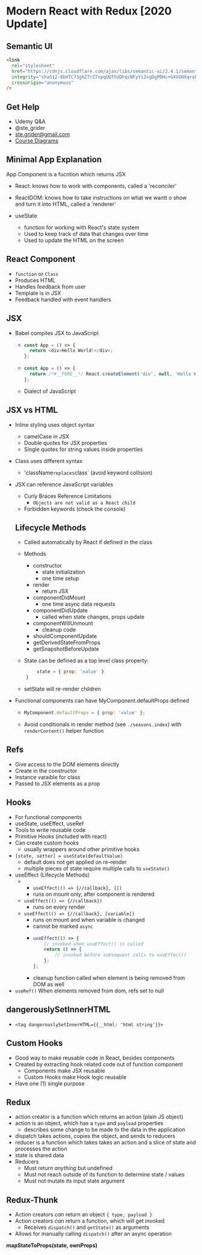 # Modern React with Redux [2020 Update]

## Semantic UI

```html
<link
  rel="stylesheet"
  href="https://cdnjs.cloudflare.com/ajax/libs/semantic-ui/2.4.1/semantic.min.css"
  integrity="sha512-8bHTC73gkZ7rZ7vpqUQThUDhqcNFyYi2xgDgPDHc+GXVGHXq+xPjynxIopALmOPqzo9JZj0k6OqqewdGO3EsrQ=="
  crossorigin="anonymous"
/>
```

## Get Help

- Udemy Q&A
- @ste_grider
- ste.grider@gmail.com
- [Course Diagrams](https://github.com/StephenGrider/redux-code)

## Minimal App Explanation

App Component is a fucntion which returns JSX

- React: knows how to work with components, called a 'reconciler'
- ReactDOM: knows how to take instructions on what we wantt o show and turn it into HTML, called a 'renderer'

- useState
  - function for working with React's state system
  - Used to keep track of data that changes over time
  - Used to update the HTML on the screen

## React Component

- `function` or `Class`
- Produces HTML
- Handles feedback from user
- Template is in JSX
- Feedback handled with event handlers

## JSX

- Babel compiles JSX to JavaScript
  - ```javascript
    const App = () => {
      return <div>Hello World!</div>;
    };
    ```
  - ```javascript
    const App = () => {
      return /*#__PURE__*/ React.createElement('div', null, 'Hello World!');
    };
    ```
  - Dialect of JavaScript

## JSX vs HTML

- Inline styling uses object syntax
  - camelCase in JSX
  - Double quotes for JSX properties
  - Single quotes for string values inside properties
- Class uses different syntax
  - 'className`replaces`class` (avoid keyword collision)
- JSX can reference JavaScript variables

  - Curly Braces Reference Limitations
    - `Objects are not valid as a React child`
  - Forbidden keywords (check the console)

  ## Lifecycle Methods

  - Called automatically by React if defined in the class
  - Methods

    - constructor
      - state initialization
      - one time setup
    - render
      - return JSX
    - componentDidMount
      - one time async data requests
    - componentDidUpdate
      - called when state changes, props update
    - componentWillUnmount
      - cleanup code
    - shouldComponentUpdate
    - getDerivedStateFromProps
    - getSnapshotBeforeUpdate

  - State can be defined as a top level class property:

  ```javascript class X extends React.Component {
          state = { prop: 'value' }
      }
  ```

  - setState will re-render children

- Functional components can have MyComponent.defaultProps defined
  - ```javascript
    MyComponent.defaultProps = { prop: 'value' };
    ```
  - Avoid conditionals in render method (see `./seasons.index`) with `renderContent()` helper function

## Refs

- Give access to the DOM elements directly
- Create in the constructor
- Instance varaible for class
- Passed to JSX elements as a prop

## Hooks

- For functional components
- useState, useEffect, useRef
- Tools to write reusable code
- Primitive Hooks (included with react)
- Can create custom hooks
  - usually wrappers around other primitive hooks
- `[state, setter] = useState(defaultValue)`
  - default does not get applied on re-render
  - multiple pieces of state require multiple calls to `useState()`
- useEffect (Lifecycle Methods)
  - - `useEffect(() => {//callback}, [])`
    - runs on mount only, after component is rendered
  - `useEffect(() => {//callback})`
    - runs on every render
  - `useEffect(() => {//callback}, [variable])`
    - runs on mount and when variable is changed
    - cannot be marked `async`
    - ```javascript
      useEffect(() => {
          // invoked when useEffect() is called
          return () => {
              // invoked before subsequent calls to useEffect()
          };
      };
      ```
    - cleanup function called when element is being removed from DOM as well
- `useRef()` When elements removed from dom, refs set to null

## dangerouslySetInnerHTML

- `<tag dangerouslySetInnerHTML={{__html: 'html string'}}>`

## Custom Hooks

- Good way to make reusable code in React, besides components
- Created by extracting hook related code out of function component
  - Components make JSX reusable
  - Custom Hooks make Hook logic reusable
- Have one (1) single purpose

## Redux

- action creator is a function which returns an action (plain JS object)
- action is an object, which has a `type` and `payload` properties
  - describes some change to be made to the data in the application
- dispatch takes actions, copies the object, and sends to reducers
- reducer is a function which takes takes an action and a slice of state and processes the action
- state is shared data
- Reducers
  - Must return _anything_ but undefined
  - Must not reach outside of its function to determine state / values
  - Must not mutate its input state argument

## Redux-Thunk

- Action creators _can_ return an object `{ type, payload }`
- Action creators _can_ return a function, which will get invoked
  - Receives `dispatch()` and `getState()` as arguments
- Allows for manually calling `dispatch()` after an async operation

**mapStateToProps(state, ownProps)**

